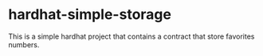 # hardhat-simple-storage
This is a simple hardhat project that contains a contract that store favorites numbers.
